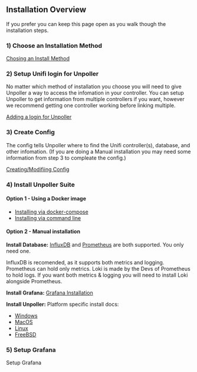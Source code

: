## Installation Overview
If you prefer you can keep this page open as you walk though the installation steps.

### 1) Choose an Installation Method

[Chosing an Install Method](installmethod)

### 2) Setup Unifi login for Unpoller
No matter which method of installation you choose you will need to give Unpoller a way to access the infomation in your controller.
You can setup Unpoller to get information from multiple controllers if you want, however we recommend getting one controller working before linking multiple.

[Adding a login for Unpoller](unifilogin)

### 3) Create Config
The config tells Unpoller where to find the Unifi controller(s), database, and other infomation.
(If you are doing a Manual installation you may need some information from step 3 to compleate the config.)

[Creating/Modifiing Config](applicationconfig)

### 4) Install Unpoller Suite
#### Option 1 - Using a Docker image

- [Installing via docker-compose](dockercompose)
- [Installing via command line](docker)

#### Option 2 - Manual installation

**Install Database:**
[InfluxDB](../dependencies/influxdb) and [Prometheus](../dependencies/prometheus) are both supported. You only need one.

InfluxDB is recomended, as it supports both metrics and logging.
Prometheus can hold only metrics. Loki is made by the Devs of Prometheus to hold logs. If you want both metrics & logging you will need to install Loki alongside Prometheus.

**Install Grafana:**
[Grafana Installation](Grafana)

**Install Unpoller:**
Platform specific install docs:
- [Windows](windows)
- [MacOS](macos)
- [Linux](linux)
- [FreeBSD](freebsd)

### 5) Setup Grafana
Setup Grafana
